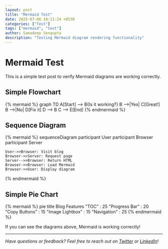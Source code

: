 ```yaml
---
layout: post
title: "Mermaid Test"
date: 2025-07-06 18:11:24 +0530
categories: ["Test"]
tags: ["mermaid", "test"]
author: Samadeep Sengupta
description: "Testing Mermaid diagram rendering functionality"
---
```


# Mermaid Test

This is a simple test post to verify Mermaid diagrams are working correctly.

## Simple Flowchart

{% mermaid %}
graph TD
    A[Start] --> B{Is it working?}
    B -->|Yes| C[Great!]
    B -->|No| D[Fix it]
    D --> B
    C --> E[End]
{% endmermaid %}

## Sequence Diagram

{% mermaid %}
sequenceDiagram
    participant User
    participant Browser
    participant Server
    
    User->>Browser: Visit blog
    Browser->>Server: Request page
    Server-->>Browser: Return HTML
    Browser->>Browser: Load Mermaid
    Browser->>User: Display diagram
{% endmermaid %}

## Simple Pie Chart

{% mermaid %}
pie title Blog Features
    "TOC" : 25
    "Progress Bar" : 20
    "Copy Buttons" : 15
    "Image Lightbox" : 15
    "Navigation" : 25
{% endmermaid %}

If you can see the diagrams above, Mermaid is working correctly!

---

*Have questions or feedback? Feel free to reach out on [Twitter](https://twitter.com/samadeepviews) or [LinkedIn](https://www.linkedin.com/in/samadeep)!*
